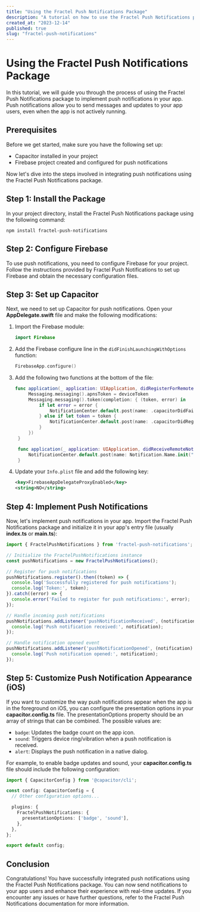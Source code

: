 ```yaml
---
title: "Using the Fractel Push Notifications Package"
description: "A tutorial on how to use the Fractel Push Notifications package to implement push notifications in your app."
created_at: "2023-12-14"
published: true
slug: "fractel-push-notifications"
---
```


# Using the Fractel Push Notifications Package

In this tutorial, we will guide you through the process of using the Fractel Push Notifications package to implement push notifications in your app. Push notifications allow you to send messages and updates to your app users, even when the app is not actively running.

## Prerequisites

Before we get started, make sure you have the following set up:

- Capacitor installed in your project
- Firebase project created and configured for push notifications

Now let's dive into the steps involved in integrating push notifications using the Fractel Push Notifications package.

## Step 1: Install the Package

In your project directory, install the Fractel Push Notifications package using the following command:

```shell
npm install fractel-push-notifications
```

## Step 2: Configure Firebase

To use push notifications, you need to configure Firebase for your project. Follow the instructions provided by Fractel Push Notifications to set up Firebase and obtain the necessary configuration files.

## Step 3: Set up Capacitor

Next, we need to set up Capacitor for push notifications. Open your **AppDelegate.swift** file and make the following modifications:

1. Import the Firebase module:

   ```swift
   import Firebase
   ```

2. Add the Firebase configure line in the `didFinishLaunchingWithOptions` function:

   ```swift
   FirebaseApp.configure()
   ```

3. Add the following two functions at the bottom of the file:

   ```swift
   func application(_ application: UIApplication, didRegisterForRemoteNotificationsWithDeviceToken deviceToken: Data) {
        Messaging.messaging().apnsToken = deviceToken
        Messaging.messaging().token(completion: { (token, error) in
            if let error = error {
                NotificationCenter.default.post(name: .capacitorDidFailToRegisterForRemoteNotifications, object: error)
            } else if let token = token {
                NotificationCenter.default.post(name: .capacitorDidRegisterForRemoteNotifications, object: token)
            }
        })
    }

    func application(_ application: UIApplication, didReceiveRemoteNotification userInfo: [AnyHashable : Any], fetchCompletionHandler completionHandler: @escaping (UIBackgroundFetchResult) -> Void) {
        NotificationCenter.default.post(name: Notification.Name.init("didReceiveRemoteNotification"), object: completionHandler, userInfo: userInfo)
    }
   ```

4. Update your `Info.plist` file and add the following key:

   ```xml
   <key>FirebaseAppDelegateProxyEnabled</key>
   <string>NO</string>
   ```

## Step 4: Implement Push Notifications

Now, let's implement push notifications in your app. Import the Fractel Push Notifications package and initialize it in your app's entry file (usually **index.ts** or **main.ts**):

```typescript
import { FractelPushNotifications } from 'fractel-push-notifications';

// Initialize the FractelPushNotifications instance
const pushNotifications = new FractelPushNotifications();

// Register for push notifications
pushNotifications.register().then((token) => {
  console.log('Successfully registered for push notifications');
  console.log('Token:', token);
}).catch((error) => {
  console.error('Failed to register for push notifications:', error);
});

// Handle incoming push notifications
pushNotifications.addListener('pushNotificationReceived', (notification) => {
  console.log('Push notification received:', notification);
});

// Handle notification opened event
pushNotifications.addListener('pushNotificationOpened', (notification) => {
  console.log('Push notification opened:', notification);
});
```

## Step 5: Customize Push Notification Appearance (iOS)

If you want to customize the way push notifications appear when the app is in the foreground on iOS, you can configure the presentation options in your **capacitor.config.ts** file. The presentationOptions property should be an array of strings that can be combined. The possible values are:

- `badge`: Updates the badge count on the app icon.
- `sound`: Triggers device ring/vibration when a push notification is received.
- `alert`: Displays the push notification in a native dialog.

For example, to enable badge updates and sound, your **capacitor.config.ts** file should include the following configuration:

```typescript
import { CapacitorConfig } from '@capacitor/cli';

const config: CapacitorConfig = {
  // Other configuration options...

  plugins: {
    FractelPushNotifications: {
      presentationOptions: ['badge', 'sound'],
    },
  },
};

export default config;
```

## Conclusion

Congratulations! You have successfully integrated push notifications using the Fractel Push Notifications package. You can now send notifications to your app users and enhance their experience with real-time updates. If you encounter any issues or have further questions, refer to the Fractel Push Notifications documentation for more information.